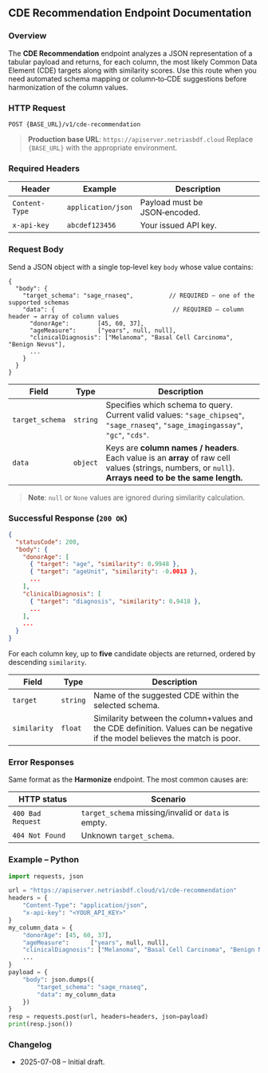## CDE Recommendation Endpoint Documentation

### Overview

The **CDE Recommendation** endpoint analyzes a JSON representation of a tabular payload and returns, for each column, the most likely Common Data Element (CDE) targets along with similarity scores. Use this route when you need automated schema mapping or column‑to‑CDE suggestions before harmonization of the column values.

### HTTP Request

```
POST {BASE_URL}/v1/cde-recommendation
```

> **Production base URL**: `https://apiserver.netriasbdf.cloud`
> Replace `{BASE_URL}` with the appropriate environment.

### Required Headers

| Header         | Example            | Description                   |
| -------------- | ------------------ | ----------------------------- |
| `Content-Type` | `application/json` | Payload must be JSON‑encoded. |
| `x-api-key`    | `abcdef123456`     | Your issued API key.          |

### Request Body

Send a JSON object with a single top‑level key `body` whose value contains:

```jsonc
{
  "body": {
    "target_schema": "sage_rnaseq",          // REQUIRED – one of the supported schemas
    "data": {                                 // REQUIRED – column header → array of column values
      "donorAge":        [45, 60, 37],
      "ageMeasure":      ["years", null, null],
      "clinicalDiagnosis": ["Melanoma", "Basal Cell Carcinoma", "Benign Nevus"],
      ...
    }
  }
}
```

| Field           | Type     | Description                                                                                                                                         |
| --------------- | -------- | --------------------------------------------------------------------------------------------------------------------------------------------------- |
| `target_schema` | `string` | Specifies which schema to query. Current valid values: `"sage_chipseq"`, `"sage_rnaseq"`, `"sage_imagingassay"`, `"gc"`, `"cds"`. |
| `data`          | `object` | Keys are **column names / headers**. Each value is an **array** of raw cell values (strings, numbers, or `null`). **Arrays need to be the same length.**         |

> **Note**: `null` or `None` values are ignored during similarity calculation.

### Successful Response (`200 OK`)

```json
{
  "statusCode": 200,
  "body": {
    "donorAge": [
      { "target": "age", "similarity": 0.9948 },
      { "target": "ageUnit", "similarity": -0.0013 },
      ...
    ],
    "clinicalDiagnosis": [
      { "target": "diagnosis", "similarity": 0.9418 },
      ...
    ],
    ...
  }
}
```

For each column key, up to **five** candidate objects are returned, ordered by descending `similarity`.

| Field        | Type     | Description                                                                                                                            |
| ------------ | -------- | -------------------------------------------------------------------------------------------------------------------------------------- |
| `target`     | `string` | Name of the suggested CDE within the selected schema.                                            |
| `similarity` | `float`  | Similarity between the column+values and the CDE definition. Values can be negative if the model believes the match is poor. |

### Error Responses

Same format as the **Harmonize** endpoint. The most common causes are:

| HTTP status       | Scenario                                            |
| ----------------- | --------------------------------------------------- |
| `400 Bad Request` | `target_schema` missing/invalid or `data` is empty. |
| `404 Not Found`   | Unknown `target_schema`.                            |

### Example – Python

```python
import requests, json

url = "https://apiserver.netriasbdf.cloud/v1/cde-recommendation"
headers = {
    "Content-Type": "application/json",
    "x-api-key": "<YOUR_API_KEY>"
}
my_column_data = {
    "donorAge": [45, 60, 37],
    "ageMeasure":      ["years", null, null],
    "clinicalDiagnosis": ["Melanoma", "Basal Cell Carcinoma", "Benign Nevus"],
    ...
}
payload = {
    "body": json.dumps({
        "target_schema": "sage_rnaseq",
        "data": my_column_data
    })
}
resp = requests.post(url, headers=headers, json=payload)
print(resp.json())
```

### Changelog

* 2025-07-08 – Initial draft.


